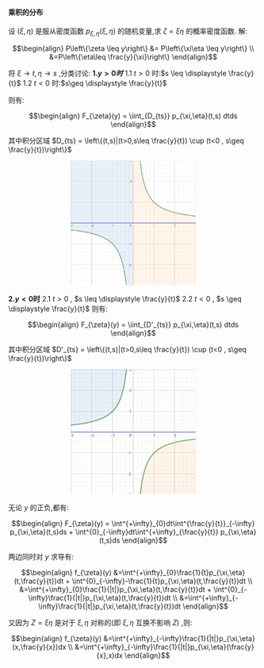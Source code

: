 #### 乘积的分布
设 $(\xi,\eta)$ 是服从密度函数 $p_{\xi,\eta}(\xi,\eta)$ 的随机变量,求 $\zeta = \xi\eta$ 的概率密度函数.
解:

$$\begin{align}
   P\left\{\zeta \leq y\right\} &= P\left\{\xi\eta \leq y\right\} \\
   &=P\left\{\eta\leq \frac{y}{\xi}\right\}
\end{align}$$

将 $\xi\rightarrow t,\eta \rightarrow s$ ,分类讨论:
**1.$y>0时$**
1.1 $t>0$ 时:$s \leq \displaystyle \frac{y}{t}$
1.2 $t<0$ 时:$s\geq \displaystyle \frac{y}{t}$

则有:

$$\begin{align}
    F_{\zeta}(y) = \iint_{D_{ts}} p_{\xi,\eta}(t,s) dtds
\end{align}$$

其中积分区域 $D_{ts} = \left\{(t,s)|(t>0,s\leq \frac{y}{t}) \cup (t<0 , s\geq \frac{y}{t})\right\}$
<div align="center">
<img src="../图像/2.png" width = "50%">
</div>


**2.$y<0$时**
2.1 $t>0$ , $s \leq \displaystyle \frac{y}{t}$
2.2 $t<0$ , $s \geq \displaystyle \frac{y}{t}$
则有:

$$\begin{align}
    F_{\zeta}(y) = \iint_{D'_{ts}} p_{\xi,\eta}(t,s) dtds
\end{align}$$

其中积分区域 $D'_{ts} = \left\{(t,s)|(t>0,s\leq \frac{y}{t}) \cup (t<0 , s\geq \frac{y}{t})\right\}$
<div align="center">
<img src="../图像/3.png" width = "50%">
</div>


无论 $y$ 的正负,都有:

$$\begin{align}
    F_{\zeta}(y) =  \int^{+\infty}_{0}dt\int^{\frac{y}{t}}_{-\infty} p_{\xi,\eta}(t,s)ds + \int^{0}_{-\infty}dt\int^{+\infty}_{\frac{y}{t}} p_{\xi,\eta}(t,s)ds
\end{align}$$


两边同时对 $y$ 求导有:

$$\begin{align}
    f_{\zeta}(y) &=\int^{+\infty}_{0}\frac{1}{t}p_{\xi,\eta}(t,\frac{y}{t})dt + \int^{0}_{-\infty}-\frac{1}{t}p_{\xi,\eta}(t,\frac{y}{t})dt \\
    &=\int^{+\infty}_{0}\frac{1}{|t|}p_{\xi,\eta}(t,\frac{y}{t})dt + \int^{0}_{-\infty}\frac{1}{|t|}p_{\xi,\eta}(t,\frac{y}{t})dt \\
    &=\int^{+\infty}_{-\infty}\frac{1}{|t|}p_{\xi,\eta}(t,\frac{y}{t})dt
\end{align}$$

又因为 $Z = \xi\eta$ 是对于 $\xi,\eta$ 对称的(即 $\xi,\eta$ 互换不影响 $Z$) ,则:

$$\begin{align}
    f_{\zeta}(y) 
    &=\int^{+\infty}_{-\infty}\frac{1}{|t|}p_{\xi,\eta}(x,\frac{y}{x})dx \\
    &=\int^{+\infty}_{-\infty}\frac{1}{|t|}p_{\xi,\eta}(\frac{y}{x},x)dx
\end{align}$$


